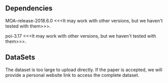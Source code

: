 ## Dependencies
MOA-release-2018.6.0 <<<It may work with other versions, but we haven't tested with them>>>.

poi-3.17 <<<It may work with other versions, but we haven't tested with them>>>.

## DataSets
The dataset is too large to upload directly. If the paper is accepted, we will provide a personal website link to access the complete dataset.
